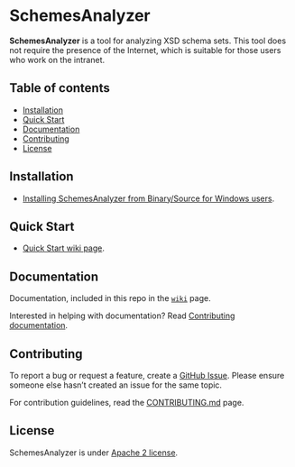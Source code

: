 <!--
Licensed to the Apache Software Foundation (ASF) under one or more
contributor license agreements.  See the NOTICE file distributed with
this work for additional information regarding copyright ownership.
The ASF licenses this file to You under the Apache License, Version 2.0
(the "License"); you may not use this file except in compliance with
the License.  You may obtain a copy of the License at

    http://www.apache.org/licenses/LICENSE-2.0

Unless required by applicable law or agreed to in writing, software
distributed under the License is distributed on an "AS IS" BASIS,
WITHOUT WARRANTIES OR CONDITIONS OF ANY KIND, either express or implied.
See the License for the specific language governing permissions and
limitations under the License.
-->

# SchemesAnalyzer

**SchemesAnalyzer** is a tool for analyzing XSD schema sets. This tool does not require the presence of the Internet, which is suitable for those users who work on the intranet.


## Table of contents
- [Installation](#installation)
- [Quick Start](#quick-start)
- [Documentation](#documentation)
- [Contributing](#contributing)
- [License](#license)

## Installation

*   [Installing SchemesAnalyzer from
    Binary/Source for Windows users](https://github.com/vsushko/SchemesAnalyzer/tree/master/Scripts).

## Quick Start

*   [Quick Start wiki page](https://github.com/vsushko/SchemesAnalyzer/wiki/Quick-Start).

## Documentation

Documentation, included in this repo in the [`wiki`](https://github.com/vsushko/SchemesAnalyzer/wiki) page.

Interested in helping with documentation? Read [Contributing documentation](https://github.com/vsushko/SchemesAnalyzer/blob/master/CONTRIBUTING.md).

## Contributing

To report a bug or request a feature, create a [GitHub Issue](https://github.com/vsushko/SchemesAnalyzer/issues). Please ensure someone else hasn’t created an issue for the same topic.

For contribution guidelines, read the [CONTRIBUTING.md](https://github.com/vsushko/SchemesAnalyzer/blob/master/CONTRIBUTING.md) page.

## License

SchemesAnalyzer is under [Apache 2 license](http://www.apache.org/licenses/LICENSE-2.0.html).
